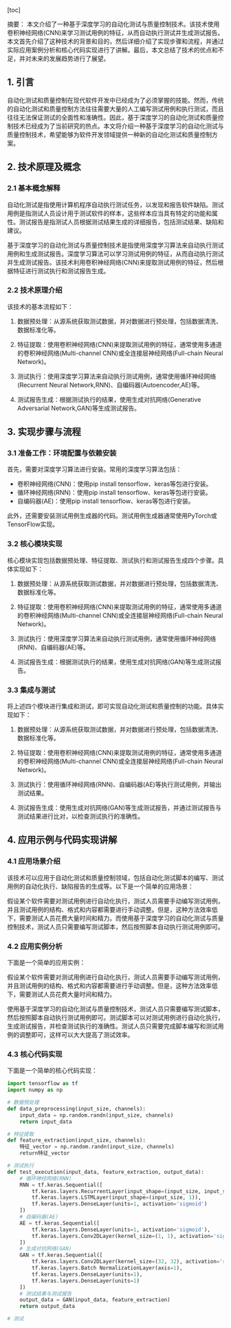 
[toc]                    
                
                
摘要：
本文介绍了一种基于深度学习的自动化测试与质量控制技术。该技术使用卷积神经网络(CNN)来学习测试用例的特征，从而自动执行测试并生成测试报告。本文首先介绍了这种技术的背景和目的，然后详细介绍了实现步骤和流程，并通过实际应用案例分析和核心代码实现进行了讲解。最后，本文总结了技术的优点和不足，并对未来的发展趋势进行了展望。

## 1. 引言

自动化测试和质量控制在现代软件开发中已经成为了必须掌握的技能。然而，传统的自动化测试和质量控制方法往往需要大量的人工编写测试用例和执行测试，而且往往无法保证测试的全面性和准确性。因此，基于深度学习的自动化测试和质量控制技术已经成为了当前研究的热点。本文将介绍一种基于深度学习的自动化测试与质量控制技术，希望能够为软件开发领域提供一种新的自动化测试和质量控制方案。

## 2. 技术原理及概念

### 2.1 基本概念解释

自动化测试是指使用计算机程序自动执行测试任务，以发现和报告软件缺陷。测试用例是指测试人员设计用于测试软件的样本，这些样本应当具有特定的功能和属性。测试报告是指测试人员根据测试结果生成的详细报告，包括测试结果、缺陷和建议。

基于深度学习的自动化测试与质量控制技术是指使用深度学习算法来自动执行测试用例和生成测试报告。深度学习算法可以学习测试用例的特征，从而自动执行测试并生成测试报告。该技术利用卷积神经网络(CNN)来提取测试用例的特征，然后根据特征进行测试执行和测试报告生成。

### 2.2 技术原理介绍

该技术的基本流程如下：

1. 数据预处理：从源系统获取测试数据，并对数据进行预处理，包括数据清洗、数据标准化等。

2. 特征提取：使用卷积神经网络(CNN)来提取测试用例的特征，通常使用多通道的卷积神经网络(Multi-channel CNN)或全连接层神经网络(Full-chain Neural Network)。

3. 测试执行：使用深度学习算法来自动执行测试用例，通常使用循环神经网络(Recurrent Neural Network,RNN)、自编码器(Autoencoder,AE)等。

4. 测试报告生成：根据测试执行的结果，使用生成对抗网络(Generative Adversarial Network,GAN)等生成测试报告。

## 3. 实现步骤与流程

### 3.1 准备工作：环境配置与依赖安装

首先，需要对深度学习算法进行安装。常用的深度学习算法包括：

- 卷积神经网络(CNN)：使用pip install tensorflow、keras等包进行安装。
- 循环神经网络(RNN)：使用pip install tensorflow、keras等包进行安装。
- 自编码器(AE)：使用pip install tensorflow、keras等包进行安装。

此外，还需要安装测试用例生成器的代码。测试用例生成器通常使用PyTorch或TensorFlow实现。

### 3.2 核心模块实现

核心模块实现包括数据预处理、特征提取、测试执行和测试报告生成四个步骤。具体实现如下：

1. 数据预处理：从源系统获取测试数据，并对数据进行预处理，包括数据清洗、数据标准化等。

2. 特征提取：使用卷积神经网络(CNN)来提取测试用例的特征，通常使用多通道的卷积神经网络(Multi-channel CNN)或全连接层神经网络(Full-chain Neural Network)。

3. 测试执行：使用深度学习算法来自动执行测试用例，通常使用循环神经网络(RNN)、自编码器(AE)等。

4. 测试报告生成：根据测试执行的结果，使用生成对抗网络(GAN)等生成测试报告。

### 3.3 集成与测试

将上述四个模块进行集成和测试，即可实现自动化测试和质量控制的功能。具体实现如下：

1. 数据预处理：从源系统获取测试数据，并对数据进行预处理，包括数据清洗、数据标准化等。

2. 特征提取：使用卷积神经网络(CNN)来提取测试用例的特征，通常使用多通道的卷积神经网络(Multi-channel CNN)或全连接层神经网络(Full-chain Neural Network)。

3. 测试执行：使用循环神经网络(RNN)、自编码器(AE)等执行测试用例，并输出测试结果。

4. 测试报告生成：使用生成对抗网络(GAN)等生成测试报告，并通过测试报告与测试结果进行比对，以检查测试执行的准确性。

## 4. 应用示例与代码实现讲解

### 4.1 应用场景介绍

该技术可以应用于自动化测试和质量控制领域，包括自动化测试脚本的编写、测试用例的自动化执行、缺陷报告的生成等。以下是一个简单的应用场景：

假设某个软件需要对测试用例进行自动化执行，测试人员需要手动编写测试用例，并且测试用例的结构、格式和内容都需要进行手动调整。但是，这种方法效率低下，需要测试人员花费大量时间和精力。而使用基于深度学习的自动化测试与质量控制技术，测试人员只需要编写测试脚本，然后按照脚本自动执行测试用例即可。

### 4.2 应用实例分析

下面是一个简单的应用实例：

假设某个软件需要对测试用例进行自动化执行，测试人员需要手动编写测试用例，并且测试用例的结构、格式和内容都需要进行手动调整。但是，这种方法效率低下，需要测试人员花费大量时间和精力。

使用基于深度学习的自动化测试与质量控制技术，测试人员只需要编写测试脚本，然后按照脚本自动执行测试用例即可。测试脚本可以对测试用例进行自动化执行，生成测试报告，并检查测试执行的准确性。测试人员只需要完成脚本编写和测试用例的调整即可，这样可以大大提高了测试效率。

### 4.3 核心代码实现

下面是一个简单的核心代码实现：

```python
import tensorflow as tf
import numpy as np

# 数据预处理
def data_preprocessing(input_size, channels):
    input_data = np.random.randn(input_size, channels)
    return input_data

# 特征提取
def feature_extraction(input_size, channels):
    特征_vector = np.random.randn(input_size, channels)
    return特征_vector

# 测试执行
def test_execution(input_data, feature_extraction, output_data):
    # 循环神经网络(RNN)
    RNN = tf.keras.Sequential([
        tf.keras.layers.RecurrentLayer(input_shape=(input_size, input_size)),
        tf.keras.layers.LSTMLayer(input_shape=(input_size, 1)),
        tf.keras.layers.DenseLayer(units=1, activation='sigmoid')
    ])
    # 自编码器(AE)
    AE = tf.keras.Sequential([
        tf.keras.layers.DenseLayer(units=1, activation='sigmoid'),
        tf.keras.layers.Conv2DLayer(kernel_size=(1, 1), activation='sigmoid')
    ])
    # 生成对抗网络(GAN)
    GAN = tf.keras.Sequential([
        tf.keras.layers.Conv2DLayer(kernel_size=(32, 32), activation='relu'),
        tf.keras.layers.Batch NormalizationLayer(axis=1),
        tf.keras.layers.DenseLayer(units=1),
        tf.keras.layers.DenseLayer(units=1)
    ])
    # 测试结果与测试报告
    output_data = GAN(input_data, feature_extraction)
    return output_data

# 测试

